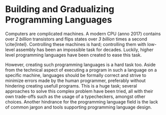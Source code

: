 
 Building and Gradualizing Programming Languages
=================================================


Computers are complicated machines. A modern CPU (anno 2017) contains over _2 billion_ transistors and flips states over _3 billion_ times a second \cite{Intel}. Controlling these machines is hard; controlling them with low-level assembly has been an impossible task for decades. Luckily, higher level programming languages have been created to ease this task.


However, creating such programming languages is a hard task too. Aside from the technical aspect of executing a program in such a language on a specific machine, languages should be formally correct and strive to minimize errors made by the human programmer, preferably without hindering creating usefull programs. This is a huge task; several approaches to solve this complex problem have been tried, all with their own trade-offs such as the usage of a typecheckers, amongst other choices.
Another hindrance for the programming language field is the lack of common jargon and tools supporting programming language design. 


